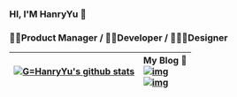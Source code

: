 ### HI, I'M HanryYu 👋

### 👨‍💻Product Manager / 🙇‍♂Developer / 🧑🏼‍🎨Designer

| [![G=HanryYu's github stats](https://github-readme-stats.vercel.app/api?username=HanryYu&hide=contribs,issues)](https://github.com/anuraghazra/github-readme-stats&show_icons=true) | My Blog 📘<br/>[![img](https://img.shields.io/website?label=My&style=for-the-badge&up_color=blueviolet&up_message=Portfolio&url=https%3A%2F%2Fhanry.top%2F)](https://hanry.top/) <br/>[![img](https://img.shields.io/website?label=My&style=for-the-badge&up_color=blue&up_message=Blog&url=https%3A%2F%2Fwww.hanry.top%2F)](https://www.hanry.top/)  |
| ------------------------------------------------------------ | :------------------------------------------------------------ |


 

<!--
**FishionYu/FishionYu** is a ✨ _special_ ✨ repository because its `README.md` (this file) appears on your GitHub profile.

- 🔭 I’m currently working on ...
- 🌱 I’m currently learning ...
- 👯 I’m looking to collaborate on ...
- 🤔 I’m looking for help with ...
- 💬 Ask me about ...
- 📫 How to reach me: ...
- 😄 Pronouns: ...
- ⚡ Fun fact: ...
-->
